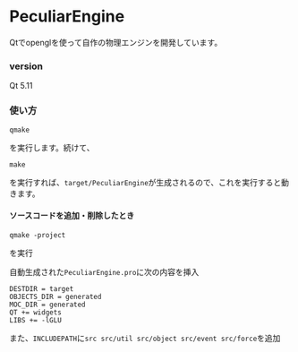 # PeculiarEngine

Qtでopenglを使って自作の物理エンジンを開発しています。

### version

Qt 5.11


### 使い方

```
qmake
```

を実行します。続けて、

```
make
```

を実行すれば、`target/PeculiarEngine`が生成されるので、これを実行すると動きます。




#### ソースコードを追加・削除したとき

```
qmake -project
```

を実行

自動生成された`PeculiarEngine.pro`に次の内容を挿入

```
DESTDIR = target
OBJECTS_DIR = generated
MOC_DIR = generated
QT += widgets
LIBS += -lGLU
```

また、`INCLUDEPATH`に`src src/util src/object src/event src/force`を追加
